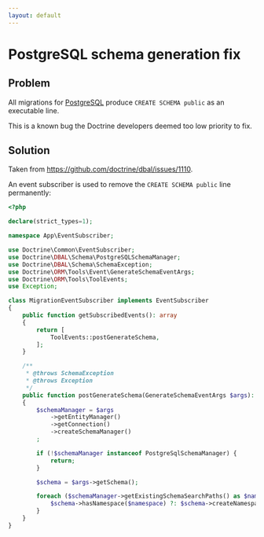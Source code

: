```yaml
---
layout: default
---
```


# PostgreSQL schema generation fix

## Problem

All migrations for [PostgreSQL](https://www.postgresql.org) produce `CREATE SCHEMA public` as an executable line.

This is a known bug the Doctrine developers deemed too low priority to fix.

## Solution

Taken from <https://github.com/doctrine/dbal/issues/1110>.

An event subscriber is used to remove the `CREATE SCHEMA public` line permanently:

```php
<?php

declare(strict_types=1);

namespace App\EventSubscriber;

use Doctrine\Common\EventSubscriber;
use Doctrine\DBAL\Schema\PostgreSQLSchemaManager;
use Doctrine\DBAL\Schema\SchemaException;
use Doctrine\ORM\Tools\Event\GenerateSchemaEventArgs;
use Doctrine\ORM\Tools\ToolEvents;
use Exception;

class MigrationEventSubscriber implements EventSubscriber
{
    public function getSubscribedEvents(): array
    {
        return [
            ToolEvents::postGenerateSchema,
        ];
    }

    /**
     * @throws SchemaException
     * @throws Exception
     */
    public function postGenerateSchema(GenerateSchemaEventArgs $args): void
    {
        $schemaManager = $args
            ->getEntityManager()
            ->getConnection()
            ->createSchemaManager()
        ;

        if (!$schemaManager instanceof PostgreSqlSchemaManager) {
            return;
        }

        $schema = $args->getSchema();

        foreach ($schemaManager->getExistingSchemaSearchPaths() as $namespace) {
            $schema->hasNamespace($namespace) ?: $schema->createNamespace($namespace);
        }
    }
}
```
